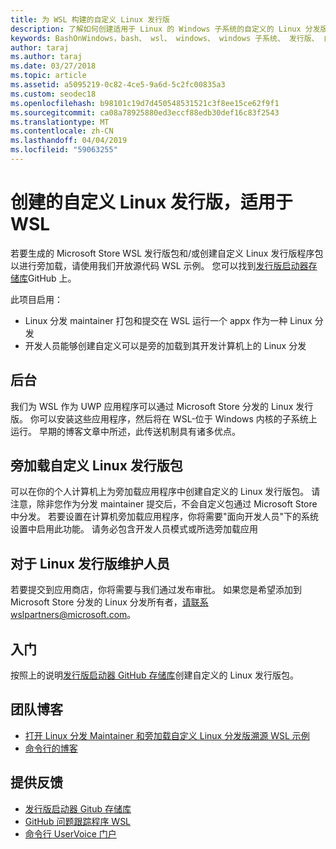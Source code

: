 ```yaml
---
title: 为 WSL 构建的自定义 Linux 发行版
description: 了解如何创建适用于 Linux 的 Windows 子系统的自定义的 Linux 分发版。
keywords: BashOnWindows，bash、 wsl、 windows、 windows 子系统、 发行版、 自定义
author: taraj
ms.author: taraj
ms.date: 03/27/2018
ms.topic: article
ms.assetid: a5095219-0c82-4ce5-9a6d-5c2fc00835a3
ms.custom: seodec18
ms.openlocfilehash: b98101c19d7d450548531521c3f8ee15ce62f9f1
ms.sourcegitcommit: ca08a78925880ed3eccf88edb30def16c83f2543
ms.translationtype: MT
ms.contentlocale: zh-CN
ms.lasthandoff: 04/04/2019
ms.locfileid: "59063255"
---
```

# <a name="creating-a-custom-linux-distro-for-wsl"></a>创建的自定义 Linux 发行版，适用于 WSL

若要生成的 Microsoft Store WSL 发行版包和/或创建自定义 Linux 发行版程序包以进行旁加载，请使用我们开放源代码 WSL 示例。 您可以找到[发行版启动器存储库](https://github.com/Microsoft/WSL-DistroLauncher)GitHub 上。

此项目启用：
* Linux 分发 maintainer 打包和提交在 WSL 运行一个 appx 作为一种 Linux 分发
* 开发人员能够创建自定义可以是旁的加载到其开发计算机上的 Linux 分发

## <a name="background"></a>后台
我们为 WSL 作为 UWP 应用程序可以通过 Microsoft Store 分发的 Linux 发行版。 你可以安装这些应用程序，然后将在 WSL-位于 Windows 内核的子系统上运行。 早期的博客文章中所述，此传送机制具有诸多优点。

## <a name="sideloading-a-custom-linux-distro-package"></a>旁加载自定义 Linux 发行版包
可以在你的个人计算机上为旁加载应用程序中创建自定义的 Linux 发行版包。 请注意，除非您作为分发 maintainer 提交后，不会自定义包通过 Microsoft Store 中分发。
若要设置在计算机旁加载应用程序，你将需要"面向开发人员"下的系统设置中启用此功能。  请务必包含开发人员模式或所选旁加载应用

## <a name="for-linux-distro-maintainers"></a>对于 Linux 发行版维护人员
若要提交到应用商店，你将需要与我们通过发布审批。 如果您是希望添加到 Microsoft Store 分发的 Linux 分发所有者，请联系wslpartners@microsoft.com。

## <a name="getting-started"></a>入门
按照上的说明[发行版启动器 GitHub 存储库](https://github.com/Microsoft/WSL-DistroLauncher)创建自定义的 Linux 发行版包。

 
## <a name="team-blogs"></a>团队博客
*  [打开 Linux 分发 Maintainer 和旁加载自定义 Linux 分发版溯源 WSL 示例](https://blogs.msdn.microsoft.com/commandline/2018/03/26/wsl-distro-launcher/)
* [命令行的博客](https://blogs.msdn.microsoft.com/commandline/)

## <a name="provide-feedback"></a>提供反馈
* [发行版启动器 Gitub 存储库](https://github.com/Microsoft/WSL-DistroLauncher)
* [GitHub 问题跟踪程序 WSL](https://github.com/Microsoft/BashOnWindows/issues)
* [命令行 UserVoice 门户](https://wpdev.uservoice.com/forums/266908-command-prompt-console-bash-on-ubuntu-on-windo/category/161892-bash)
